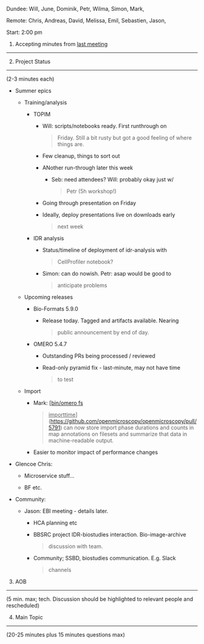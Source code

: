 Dundee: Will, June, Dominik, Petr, Wilma, Simon, Mark,

Remote: Chris, Andreas, David, Melissa, Emil, Sebastien, Jason,

Start: 2:00 pm

1. Accepting minutes from [<u>last meeting</u>](https://drive.google.com/drive/u/0/folders/0B2ytmM7Jmj58N2gzcWZ6UVJONTA)
------------------------------------------------------------------------------------------------------------------------

2. Project Status
-----------------

(2-3 minutes each)

-   Summer epics

    -   Training/analysis

        -   TOPIM

            -   Will: scripts/notebooks ready. First runthrough on
                > Friday. Still a bit rusty but got a good feeling of
                > where things are.

            -   Few cleanup, things to sort out

            -   ANother run-through later this week

                -   Seb: need attendees? Will: probably okay just w/
                    > Petr (5h workshop!)

            -   Going through presentation on Friday

            -   Ideally, deploy presentations live on downloads early
                > next week

        -   IDR analysis

            -   Status/timeline of deployment of idr-analysis with
                > CellProfiler notebook?

            -   Simon: can do nowish. Petr: asap would be good to
                > anticipate problems

    -   Upcoming releases

        -   Bio-Formats 5.9.0

            -   Release today. Tagged and artifacts available. Nearing
                > public announcement by end of day.

        -   OMERO 5.4.7

            -   Outstanding PRs being processed / reviewed

            -   Read-only pyramid fix - last-minute, may not have time
                > to test

    -   Import

        -   Mark: [<u>bin/omero fs
            > importtime</u>](https://github.com/openmicroscopy/openmicroscopy/pull/5791)
            > can now store import phase durations and counts in map
            > annotations on filesets and summarize that data in
            > machine-readable output.

        -   Easier to monitor impact of performance changes

-   Glencoe Chris:

    -   Microservice stuff…

    -   BF etc.

-   Community:

    -   Jason: EBI meeting - details later.

        -   HCA planning etc

        -   BBSRC project IDR-biostudies interaction. Bio-image-archive
            > discussion with team.

        -   Community; SSBD, biostudies communication. E.g. Slack
            > channels

3. AOB
------

(5 min. max; tech. Discussion should be highlighted to relevant people
and rescheduled)

4. Main Topic
-------------

(20-25 minutes plus 15 minutes questions max)
